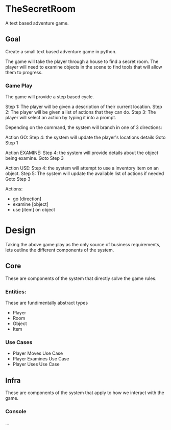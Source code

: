 # TheSecretRoom

A text based adventure game.

## Goal

Create a small text based adventure game in python.

The game will take the player through a house to find a secret room. The player will need to examine
objects in the scene to find tools that will allow them to progress.

### Game Play

The game will provide a step based cycle.

Step 1: The player will be given a description of their current location.
Step 2: The player will be given a list of actions that they can do.
Step 3: The player will select an action by typing it into a prompt.

Depending on the command, the system will branch in one of 3 directions:

Action GO:
Step 4: the system will update the player's locations details
Goto Step 1

Action EXAMINE:
Step 4: the system will provide details about the object being examine.
Goto Step 3

Action USE:
Step 4: the system will attempt to use a inventory item on an object.
Step 5: The system will update the available list of actions if needed
Goto Step 3


Actions:

- go [direction]
- examine [object]
- use [item] on object

# Design

Taking the above game play as the only source of business requirements, lets outline the different
components of the system.

## Core

These are components of the system that directly solve the game rules.

### Entities:

These are fundimentally abstract types

- Player
- Room
- Object
- Item

### Use Cases

- Player Moves Use Case
- Player Examines Use Case
- Player Uses Use Case

## Infra

These are components of the system that apply to how we interact with the game.

### Console

...

